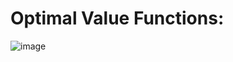 # Optimal Value Functions: 
![image](https://github.com/user-attachments/assets/35c3ecd1-69dc-4e7f-a058-8bb2c8e80b17)
